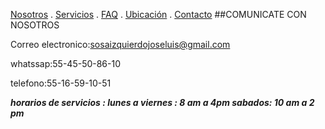[Nosotros](./nosotros.md) . [Servicios](./servicios.md) . [FAQ](FAQ.md) . [Ubicación](ubicacion.md) . [Contacto](./contacto.md)
##COMUNICATE CON NOSOTROS 

Correo electronico:sosaizquierdojoseluis@gmail.com

whatssap:55-45-50-86-10

telefono:55-16-59-10-51

___horarios de servicios : lunes a viernes : 8 am a 4pm sabados: 10 am a 2 pm___
